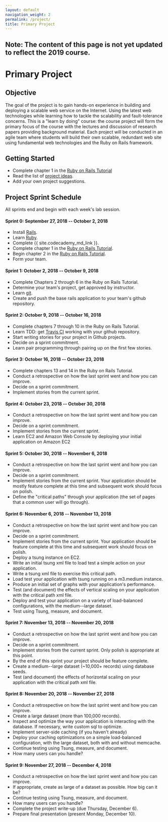 ```yaml
---
layout: default
navigation_weight: 2
permalink: /project/
title: Primary Project
---
```


## Note: The content of this page is not yet updated to reflect the 2019 course.

# Primary Project

## Objective

The goal of the project is to gain hands-on experience in building and
deploying a scalable web service on the Internet. Using the latest web
technologies while learning how to tackle the scalability and fault-tolerance
concerns. This is a "learn by doing" course: the course project will form the
primary focus of the course with the lectures and discussion of research papers
providing background material. Each project will be conducted in an agile team
where students will build their own scalable, redundant web site using
fundamental web technologies and the Ruby on Rails framework.

## Getting Started

- Complete chapter 1 in the
  [Ruby on Rails Tutorial](https://www.railstutorial.org/book/beginning)
- Read the list of [project ideas](/project_ideas/).
- Add your own project suggestions.

## Project Sprint Schedule

All sprints end and begin with each week's lab session.

#### Sprint 0: September 27, 2018 -- October 2, 2018

- Install [Rails](http://rubyonrails.org/).
- Learn [Ruby](https://www.ruby-lang.org/en/).
- Complete {{ site.codecademy_md_link }}.
- Complete chapter 1 in the
  [Ruby on Rails Tutorial](https://www.railstutorial.org/book/beginning).
- Begin chapter 2 in the
  [Ruby on Rails Tutorial](https://www.railstutorial.org/book/toy_app).
- Form your team.

#### Sprint 1: October 2, 2018 -- October 9, 2018

- Complete Chapters 2 through 6 in the Ruby on Rails Tutorial.
- Determine your team's project, get approved by instructor.
- Learn [git](http://rogerdudler.github.io/git-guide/).
- Create and push the base rails application to your team's github repository.

#### Sprint 2: October 9, 2018 -- October 16, 2018

- Complete chapters 7 through 10 in the Ruby on Rails Tutorial.
- Learn TDD: get [Travis CI](http://docs.travis-ci.com) working with your
  github repository.
- Start writing stories for your project in Github projects.
- Decide on a sprint commitment.
- Learn pair programming through pairing up on the first few stories.

#### Sprint 3: October 16, 2018 -- October 23, 2018

- Complete chapters 13 and 14 in the Ruby on Rails Tutorial.
- Conduct a retrospective on how the last sprint went and how you can improve.
- Decide on a sprint commitment.
- Implement stories from the current sprint.

#### Sprint 4: October 23, 2018 -- October 30, 2018

- Conduct a retrospective on how the last sprint went and how you can improve.
- Decide on a sprint commitment.
- Implement stories from the current sprint.
- Learn EC2 and Amazon Web Console by deploying your initial application on
  Amazon EC2

#### Sprint 5: October 30, 2018 -- November 6, 2018

- Conduct a retrospective on how the last sprint went and how you can improve.
- Decide on a sprint commitment.
- Implement stories from the current sprint. Your application should be mostly
  feature complete at this time and subsequent work should focus on polish.
- Define the "critical paths" through your application (the set of pages that a
  common user will go through).

#### Sprint 6: November 6, 2018 -- November 13, 2018

- Conduct a retrospective on how the last sprint went and how you can improve.
- Decide on a sprint commitment.
- Implement stories from the current sprint. Your application should be feature
  complete at this time and subsequent work should focus on polish.
- Deploy a tsung instance on EC2.
- Write an initial tsung xml file to load test a simple action on your
  application.
- Write a tsung xml file to exercise this critical path.
- Load test your application with tsung running on a m3.medium instance.
- Produce an initial set of graphs with your application's performance.
- Test (and document) the effects of vertical scaling on your application with
  the critical path xml file.
- Deploy and test your application on a variety of load-balanced
  configurations, with the medium--large dataset.
- Test using Tsung, measure, and document.

#### Sprint 7: November 13, 2018 -- November 20, 2018

- Conduct a retrospective on how the last sprint went and how you can improve.
- Decide on a sprint commitment.
- Implement stories from the current sprint. Only polish is appropriate at this
  point.
- By the end of this sprint your project should be feature complete.
- Create a medium--large dataset (~10,000+ records) using database seeds.
- Test (and document) the effects of horizontal scaling on your application
  with the critical path xml file.

#### Sprint 8: November 20, 2018 -- November 27, 2018

- Conduct a retrospective on how the last sprint went and how you can improve.
- Create a large dataset (more than 100,000 records).
- Inspect and optimize the way your application is interacting with the
  database. If necessary, write custom sql to optimize.
- Implement server-side caching (if you haven't already)
- Deploy your caching optimizations on a simple load-balanced configuration,
  with the large dataset, both with and without memcache.
- Continue testing using Tsung, measure, and document.
- How many users can you handle?

#### Sprint 9: November 27, 2018 -- December 4, 2018

- Conduct a retrospective on how the last sprint went and how you can improve.
- If appropriate, create as large of a dataset as possible. How big can it be?
- Continue testing using Tsung, measure, and document.
- How many users can you handle?
- Complete the project write-up (due Thursday, December 6).
- Prepare final presentation (present Monday, December 10).
